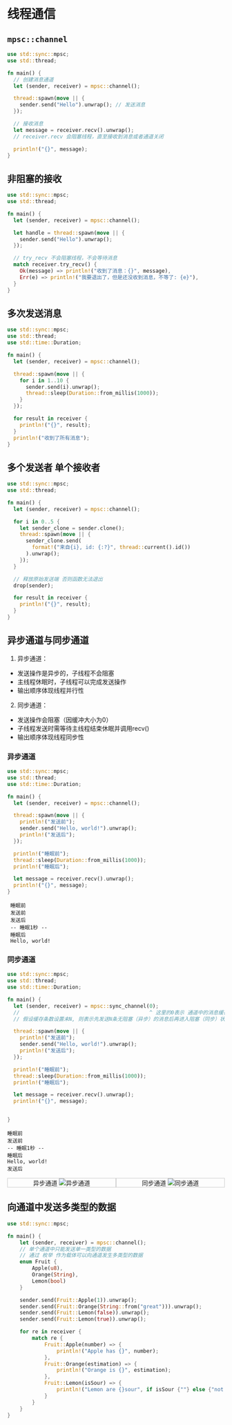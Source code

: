 # 线程通信


## `mpsc::channel`

```rust
use std::sync::mpsc;
use std::thread;

fn main() {
  // 创建消息通道
  let (sender, receiver) = mpsc::channel();

  thread::spawn(move || {
    sender.send("Hello").unwrap(); // 发送消息
  });

  // 接收消息
  let message = receiver.recv().unwrap();
  // receiver.recv 会阻塞线程，直至接收到消息或者通道关闭

  println!("{}", message);
}
```

## 非阻塞的接收
```rust
use std::sync::mpsc;
use std::thread;

fn main() {
  let (sender, receiver) = mpsc::channel();

  let handle = thread::spawn(move || {
    sender.send("Hello").unwrap();
  });

  // try_recv 不会阻塞线程，不会等待消息
  match receiver.try_recv() {
    Ok(message) => println!("收到了消息：{}", message),
    Err(e) => println!("我要退出了，但是还没收到消息，不等了: {e}"),
  }
}
```

## 多次发送消息
```rust
use std::sync::mpsc;
use std::thread;
use std::time::Duration;

fn main() {
  let (sender, receiver) = mpsc::channel();

  thread::spawn(move || {
    for i in 1..10 {
      sender.send(i).unwrap();
      thread::sleep(Duration::from_millis(1000));
    }
  });

  for result in receiver {
    println!("{}", result);
  }
  println!("收到了所有消息");
}
```

## 多个发送者 单个接收者
```rust
use std::sync::mpsc;
use std::thread;

fn main() {
  let (sender, receiver) = mpsc::channel();

  for i in 0..5 {
    let sender_clone = sender.clone();
    thread::spawn(move || {
      sender_clone.send(
        format!("来自{i}, id: {:?}", thread::current().id())
      ).unwrap();
    });
  }

  // 释放原始发送端 否则函数无法退出
  drop(sender);

  for result in receiver {
    println!("{}", result);
  }
}
```

## 异步通道与同步通道

1. 异步通道：
  - 发送操作是异步的，子线程不会阻塞
  - 主线程休眠时，子线程可以完成发送操作
  - 输出顺序体现线程并行性
2. 同步通道：
  - 发送操作会阻塞（因缓冲大小为0）
  - 子线程发送时需等待主线程结束休眠并调用recv()
  - 输出顺序体现线程同步性


### 异步通道
```rust
use std::sync::mpsc;
use std::thread;
use std::time::Duration;

fn main() {
  let (sender, receiver) = mpsc::channel();

  thread::spawn(move || {
    println!("发送前");
    sender.send("Hello, world!").unwrap();
    println!("发送后");
  });

  println!("睡眠前");
  thread::sleep(Duration::from_millis(1000));
  println!("睡眠后");

  let message = receiver.recv().unwrap();
  println!("{}", message);
}
```
```text
 睡眠前
 发送前
 发送后
 -- 睡眠1秒 --
 睡眠后
 Hello, world!
```

### 同步通道
```rust
use std::sync::mpsc;
use std::thread;
use std::time::Duration;

fn main() {
  let (sender, receiver) = mpsc::sync_channel(0);
  //                                          ^ 这里的0表示 通道中的消息缓存条数
  // 假设缓存条数设置未N, 则表示先发送N条无阻塞（异步）的消息后再进入阻塞（同步）状态

  thread::spawn(move || {
    println!("发送前");
    sender.send("Hello, world!").unwrap();
    println!("发送后");
  });

  println!("睡眠前");
  thread::sleep(Duration::from_millis(1000));
  println!("睡眠后");

  let message = receiver.recv().unwrap();
  println!("{}", message);


}
```
```text
睡眠前
发送前
-- 睡眠1秒 --
睡眠后
Hello, world!
发送后
```

<div style="display:flex; width: 100%;overflow:hidden;text-align:center;">
    <div style="flex: 1;overflow:hidden;border:1px solid #ccc;">
        <label>异步通道</label>
        <img src="./images/thread-message/1.svg"  alt="异步通道" />
    </div> 
    <div style="flex: 1;overflow:hidden;border:1px solid #ccc;">
        <label>同步通道</label>
        <img src="./images/thread-message/2.svg"  alt="同步通道" />
    </div> 
</div> 


## 向通道中发送多类型的数据
```rust
use std::sync::mpsc;

fn main() {
    let (sender, receiver) = mpsc::channel();
    // 单个通道中只能发送单一类型的数据
    // 通过 枚举 作为载体可以向通道发生多类型的数据
    enum Fruit {
        Apple(u8),
        Orange(String),
        Lemon(bool)
    }

    sender.send(Fruit::Apple(1)).unwrap();
    sender.send(Fruit::Orange(String::from("great"))).unwrap();
    sender.send(Fruit::Lemon(false)).unwrap();
    sender.send(Fruit::Lemon(true)).unwrap();

    for re in receiver {
        match re {
            Fruit::Apple(number) => {
                println!("Apple has {}", number);
            },
            Fruit::Orange(estimation) => {
                println!("Orange is {}", estimation);
            },
            Fruit::Lemon(isSour) => {
                println!("Lemon are {}sour", if isSour {""} else {"not "});
            }
        }
    }
}
```

